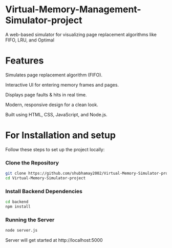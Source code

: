 # Virtual-Memory-Management-Simulator-project
A web-based simulator for visualizing page replacement algorithms like FIFO, LRU, and Optimal

# Features
 Simulates page replacement algorithm (FIFO).  
 
 Interactive UI for entering memory frames and pages.  
 
 Displays page faults & hits in real time.  
 
 Modern, responsive design for a clean look.  
 
 Built using HTML, CSS, JavaScript, and Node.js.  
 

 # For Installation and setup
 Follow these steps to set up the project locally:

###  Clone the Repository
```bash
git clone https://github.com/shubhamay2002/Virtual-Memory-Simulator-project.git
cd Virtual-Memory-Simulator-project
```
 ### Install Backend Dependencies
 ```bash
 cd backend
 npm install
```
 ### Running the Server
 ```bash
 node server.js
```
Server will get started at http://localhost:5000
 

